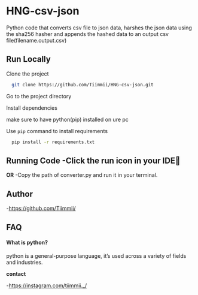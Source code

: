 # HNG-csv-json

Python code that converts csv file to json data, harshes the json data using the sha256 hasher and appends the hashed data to an output csv file(filename.output.csv)

## Run Locally

Clone the project

```bash
  git clone https://github.com/Tiimmii/HNG-csv-json.git
```

Go to the project directory


Install dependencies

make sure to have python(pip) installed on ure pc

Use ```pip``` command to install requirements

```cmd
  pip install -r requirements.txt
```

**Running Code**
-Click the run icon in your IDE🤯
---------------------------------------
**OR**
-Copy the path of converter.py and run it in your terminal.


## Author

-https://github.com/Tiimmii/

## FAQ

#### What is python?

python is a general-purpose language, it’s used across a variety of fields and industries.

**contact**

-https://instagram.com/tiimmii._/
